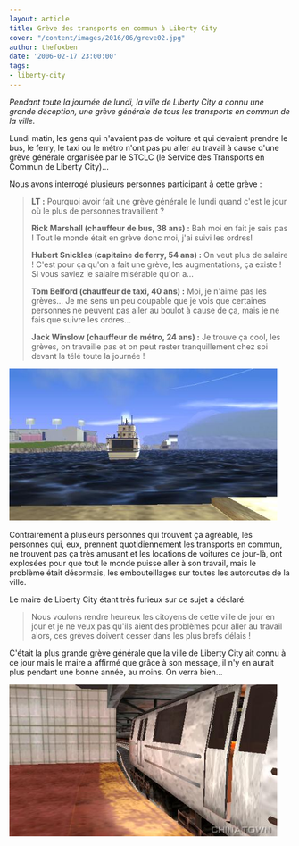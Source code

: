 ```yaml
---
layout: article
title: Grève des transports en commun à Liberty City
cover: "/content/images/2016/06/greve02.jpg"
author: thefoxben
date: '2006-02-17 23:00:00'
tags:
- liberty-city
---
```


_Pendant toute la journée de lundi, la ville de Liberty City a connu une grande déception, une grève générale de tous les transports en commun de la ville._

Lundi matin, les gens qui n'avaient pas de voiture et qui devaient prendre le bus, le ferry, le taxi ou le métro n'ont pas pu aller au travail à cause d'une grève générale organisée par le STCLC (le Service des Transports en Commun de Liberty City)...

Nous avons interrogé plusieurs personnes participant à cette grève :

> **LT :** Pourquoi avoir fait une grève générale le lundi quand c'est le jour où le plus de personnes travaillent ?
> 
> **Rick Marshall (chauffeur de bus, 38 ans) :** Bah moi en fait je sais pas ! Tout le monde était en grève donc moi, j'ai suivi les ordres!
> 
> **Hubert Snickles (capitaine de ferry, 54 ans) :** On veut plus de salaire ! C'est pour ça qu'on a fait une grève, les augmentations, ça existe ! Si vous saviez le salaire misérable qu'on a...
> 
> **Tom Belford (chauffeur de taxi, 40 ans) :** Moi, je n'aime pas les grèves... Je me sens un peu coupable que je vois que certaines personnes ne peuvent pas aller au boulot à cause de ça, mais je ne fais que suivre les ordres...
> 
> **Jack Winslow (chauffeur de métro, 24 ans) :** Je trouve ça cool, les grèves, on travaille pas et on peut rester tranquillement chez soi devant la télé toute la journée !

![](  /content/images/2005/01/greve01.jpg)

Contrairement à plusieurs personnes qui trouvent ça agréable, les personnes qui, eux, prennent quotidiennement les transports en commun, ne trouvent pas ça très amusant et les locations de voitures ce jour-là, ont explosées pour que tout le monde puisse aller à son travail, mais le problème était désormais, les embouteillages sur toutes les autoroutes de la ville.

Le maire de Liberty City étant très furieux sur ce sujet a déclaré:

> Nous voulons rendre heureux les citoyens de cette ville de jour en jour et je ne veux pas qu'ils aient des problèmes pour aller au travail alors, ces grèves doivent cesser dans les plus brefs délais !

C'était la plus grande grève générale que la ville de Liberty City ait connu à ce jour mais le maire a affirmé que grâce à son message, il n'y en aurait plus pendant une bonne année, au moins. On verra bien...

![](  /content/images/2005/01/greve03.jpg)

<!--kg-card-end: markdown-->
